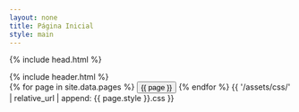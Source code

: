 ```yaml
---
layout: none
title: Página Inicial
style: main
---
```


{% include head.html %}
<body>
{% include header.html %}
<div class="centralizado">
  {% for page in site.data.pages %}
    <a href="/{{ site.repository-name }}/{{ page | downcase | replace: " ", "_" }}/" ><button>{{ page }}</button></a>
  {% endfor %}
  {{ '/assets/css/' | relative_url | append: {{ page.style }}.css }}
</head>
</div>
</body>
